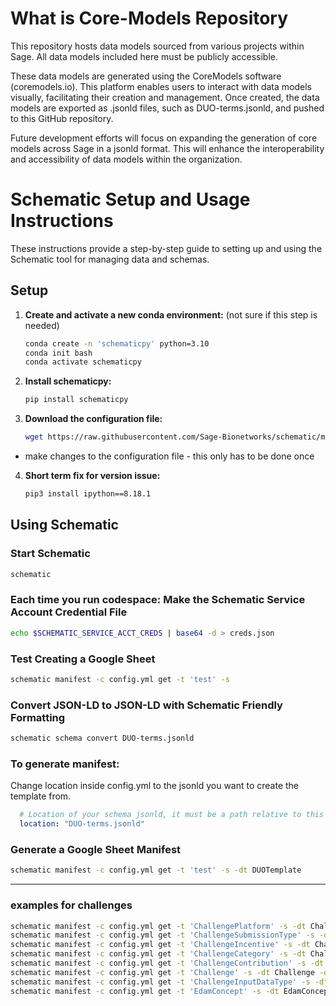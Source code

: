 # What is Core-Models Repository

This repository hosts data models sourced from various projects within Sage. All data models included here must be publicly accessible.

These data models are generated using the CoreModels software (coremodels.io). This platform enables users to interact with data models visually, facilitating their creation and management. Once created, the data models are exported as .jsonld files, such as DUO-terms.jsonld, and pushed to this GitHub repository.

Future development efforts will focus on expanding the generation of core models across Sage in a jsonld format. This will enhance the interoperability and accessibility of data models within the organization.

# Schematic Setup and Usage Instructions

These instructions provide a step-by-step guide to setting up and using the Schematic tool for managing data and schemas.

## Setup


1. **Create and activate a new conda environment:** (not sure if this step is needed)
   ```bash
   conda create -n 'schematicpy' python=3.10
   conda init bash
   conda activate schematicpy
   ```

2. **Install schematicpy:**
   ```bash
   pip install schematicpy
   ```

3. **Download the configuration file:**
   ```bash
   wget https://raw.githubusercontent.com/Sage-Bionetworks/schematic/main/config_example.yml
   ```
 - make changes to the configuration file - this only has to be done once 
4. **Short term fix for version issue:**
   ```bash
   pip3 install ipython==8.18.1
   ```

## Using Schematic

### Start Schematic
```bash
schematic
```

### Each time you run codespace: Make the Schematic Service Account Credential File
```bash
echo $SCHEMATIC_SERVICE_ACCT_CREDS | base64 -d > creds.json
```

### Test Creating a Google Sheet
```bash
schematic manifest -c config.yml get -t 'test' -s
```

### Convert JSON-LD to JSON-LD with Schematic Friendly Formatting
```bash
schematic schema convert DUO-terms.jsonld
```

### To generate manifest:
Change location inside config.yml to the jsonld you want to create the template from. 
```yaml
  # Location of your schema jsonld, it must be a path relative to this file or absolute
  location: "DUO-terms.jsonld"

```

### Generate a Google Sheet Manifest
```bash
schematic manifest -c config.yml get -t 'test' -s -dt DUOTemplate
```

---
### examples for challenges
```bash
schematic manifest -c config.yml get -t 'ChallengePlatform' -s -dt ChallengePlatform -o '/workspaces/core-models/challenges-manifests/ChallengePlatform.csv'
schematic manifest -c config.yml get -t 'ChallengeSubmissionType' -s -dt ChallengeSubmissionType -o '/workspaces/core-models/challenges-manifests/ChallengeSubmissionType.csv'
schematic manifest -c config.yml get -t 'ChallengeIncentive' -s -dt ChallengeIncentive -o '/workspaces/core-models/challenges-manifests/ChallengeIncentive.csv'
schematic manifest -c config.yml get -t 'ChallengeCategory' -s -dt ChallengeCategory -o '/workspaces/core-models/challenges-manifests/ChallengeCategory.csv'
schematic manifest -c config.yml get -t 'ChallengeContribution' -s -dt ChallengeContribution -o '/workspaces/core-models/challenges-manifests/ChallengeContribution.csv'
schematic manifest -c config.yml get -t 'Challenge' -s -dt Challenge -o '/workspaces/core-models/challenges-manifests/Challenge.csv'
schematic manifest -c config.yml get -t 'ChallengeInputDataType' -s -dt ChallengeInputDataType -o '/workspaces/core-models/challenges-manifests/ChallengeInputDataType.csv'
schematic manifest -c config.yml get -t 'EdamConcept' -s -dt EdamConcept -o '/workspaces/core-models/challenges-manifests/EdamConcept.csv'
```



